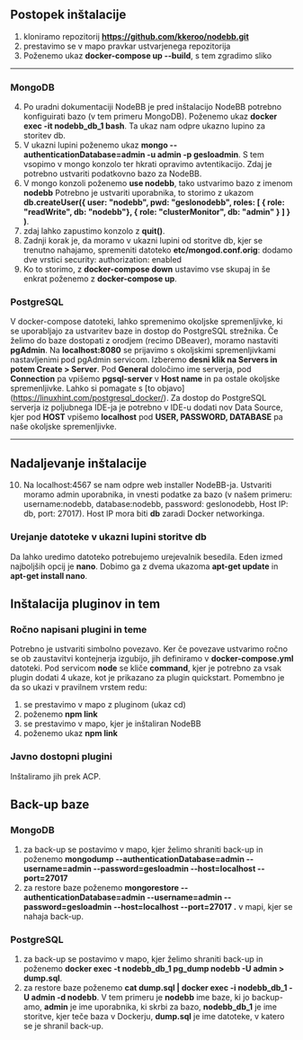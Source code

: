 ## Postopek inštalacije
1. kloniramo repozitorij **https://github.com/kkeroo/nodebb.git**
2. prestavimo se v mapo pravkar ustvarjenega repozitorija
3. Poženemo ukaz **docker-compose up --build**, s tem zgradimo sliko
***
### MongoDB
4. Po uradni dokumentaciji NodeBB je pred inštalacijo NodeBB potrebno konfiguirati bazo (v tem primeru MongoDB). Poženemo ukaz **docker exec -it nodebb_db_1 bash**. Ta ukaz nam odpre ukazno lupino za storitev db.
5. V ukazni lupini poženemo ukaz **mongo --authenticationDatabase=admin -u admin -p gesloadmin**. S tem vsopimo v mongo konzolo ter hkrati opravimo avtentikacijo. Zdaj je potrebno ustvariti podatkovno bazo za NodeBB.
6. V mongo konzoli poženemo **use nodebb**, tako ustvarimo bazo z imenom **nodebb** Potrebno je ustvariti uporabnika, to storimo z ukazom **db.createUser({ user: "nodebb", pwd: "geslonodebb", roles: [ { role: "readWrite", db: "nodebb"}, { role: "clusterMonitor", db: "admin" } ] } )**.
7. zdaj lahko zapustimo konzolo z **quit()**.
8. Zadnji korak je, da moramo v ukazni lupini od storitve db, kjer se trenutno nahajamo, spremeniti datoteko **etc/mongod.conf.orig**: dodamo dve vrstici
security:
  authorization: enabled
9. Ko to storimo, z **docker-compose down** ustavimo vse skupaj in še enkrat poženemo z **docker-compose up**.

### PostgreSQL
V docker-compose datoteki, lahko spremenimo okoljske spremenljivke, ki se uporabljajo za ustvaritev baze in dostop do PostgreSQL strežnika. Če želimo do baze dostopati z orodjem (recimo DBeaver), moramo nastaviti **pgAdmin**. Na **localhost:8080** se prijavimo s okoljskimi spremenljivkami nastavljenimi pod pgAdmin servicom. Izberemo **desni klik na Servers in potem Create > Server**. Pod **General** določimo ime serverja, pod **Connection** pa vpišemo **pgsql-server** v **Host name** in pa ostale okoljske spremenljivke. Lahko si pomagate s [to objavo] (https://linuxhint.com/postgresql_docker/). Za dostop do PostgreSQL serverja iz poljubnega IDE-ja je potrebno v IDE-u dodati nov Data Source, kjer pod **HOST** vpišemo **localhost** pod **USER, PASSWORD, DATABASE** pa naše okoljske spremenljivke.
***
## Nadaljevanje inštalacije
10. Na localhost:4567 se nam odpre web installer NodeBB-ja. Ustvariti moramo admin uporabnika, in vnesti podatke za bazo (v našem primeru: username:nodebb, database:nodebb, password: geslonodebb, Host IP: db, port: 27017). Host IP mora biti **db** zaradi Docker networkinga.

### Urejanje datoteke v ukazni lupini storitve db
Da lahko uredimo datoteko potrebujemo urejevalnik besedila. Eden izmed najboljših opcij je **nano**. Dobimo ga z dvema ukazoma **apt-get update** in **apt-get install nano**.

## Inštalacija pluginov in tem
### Ročno napisani plugini in teme
Potrebno je ustvariti simbolno povezavo. Ker če povezave ustvarimo ročno se ob zaustavitvi kontejnerja izgubijo, jih definiramo v **docker-compose.yml** datoteki. Pod servicom **node** se kliče **command**, kjer je potrebno za vsak plugin dodati 4 ukaze, kot je prikazano za plugin quickstart.
Pomembno je da so ukazi v pravilnem vrstem redu:
1. se prestavimo v mapo z pluginom (ukaz cd)
2. poženemo **npm link**
3. se prestavimo v mapo, kjer je inštaliran NodeBB
4. poženemo ukaz **npm link <ime-plugina>**

### Javno dostopni plugini   
Inštaliramo jih prek ACP.

## Back-up baze
### MongoDB
1. za back-up se postavimo v mapo, kjer želimo shraniti back-up in poženemo **mongodump --authenticationDatabase=admin --username=admin --password=gesloadmin --host=localhost --port=27017**
2. za restore baze poženemo **mongorestore --authenticationDatabase=admin --username=admin --password=gesloadmin --host=localhost --port=27017 .** v mapi, kjer se nahaja back-up.
### PostgreSQL
1. za back-up se postavimo v mapo, kjer želimo shraniti back-up in poženemo **docker exec -t nodebb_db_1 pg_dump nodebb -U admin > dump.sql**.
2. za restore baze poženemo **cat dump.sql | docker exec -i nodebb_db_1 -U admin -d nodebb**.
V tem primeru je **nodebb** ime baze, ki jo backup-amo, **admin** je ime uporabnika, ki skrbi za bazo, **nodebb_db_1** je ime storitve, kjer teče baza v Dockerju, **dump.sql** je ime datoteke, v katero se je shranil back-up.
